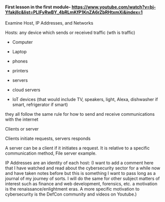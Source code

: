 #### First lesson in the first module- https://www.youtube.com/watch?v=bj-Yfakjllc&list=PLIFyRwBY_4bRLmKfP1KnZA6rZbRHtxmXi&index=1

Examine Host, IP Addresses, and Networks

Hosts: any device which sends or received traffic (wth is traffic)

- Computer

- Laptop

- phones

- printers

- servers

- cloud servers

- IoT devices (that would include TV, speakers, light, Alexa, dishwasher if smart, refrigerator if smart)


they all follow the same rule for how to send and receive communications with the internet
  
Clients or server

Clients initiate requests, servers responds

A server can be a client if it initiates a request. It is relative to a specific communication method, File server example.

IP Addresses are an identity of each host: (I want to add a comment here that I have watched and read about the cybersecurity sector for a while now and have taken notes before but this is something I want to pass long as a journal of my journey of sorts. I will do the same for other subject matters of interest such as finance and web development, forensics, etc. a motivation is the renaissance/enlightment eras. A more specific motivation to cybersecurity is the DefCon community and videos on Youtube.)